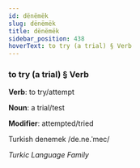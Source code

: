 ```yaml
---
id: dënëmëk
slug: dënëmëk
title: dënëmëk
sidebar_position: 438
hoverText: to try (a trial) § Verb
---
```


### to try (a trial) § Verb

**Verb**: to try/attempt

**Noun**: a trial/test

**Modifier**: attempted/tried

Turkish denemek /de.ne.ˈmec/

*Turkic Language Family*